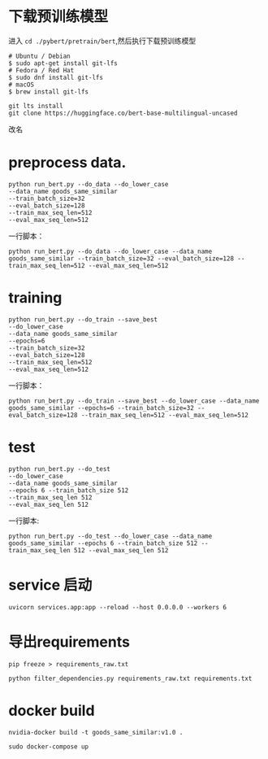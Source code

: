 # 下载预训练模型
进入 `cd ./pybert/pretrain/bert`,然后执行下载预训练模型

```shell
# Ubuntu / Debian
$ sudo apt-get install git-lfs
# Fedora / Red Hat
$ sudo dnf install git-lfs
# macOS
$ brew install git-lfs
```


```shell
git lts install
git clone https://huggingface.co/bert-base-multilingual-uncased
```

改名


# preprocess data.
```shell
python run_bert.py --do_data --do_lower_case 
--data_name goods_same_similar 
--train_batch_size=32 
--eval_batch_size=128 
--train_max_seq_len=512 
--eval_max_seq_len=512
```
一行脚本：
```shell
python run_bert.py --do_data --do_lower_case --data_name goods_same_similar --train_batch_size=32 --eval_batch_size=128 --train_max_seq_len=512 --eval_max_seq_len=512
```

# training 

```shell
python run_bert.py --do_train --save_best 
--do_lower_case 
--data_name goods_same_similar 
--epochs=6
--train_batch_size=32 
--eval_batch_size=128 
--train_max_seq_len=512 
--eval_max_seq_len=512
```

一行脚本：
```shell
python run_bert.py --do_train --save_best --do_lower_case --data_name goods_same_similar --epochs=6 --train_batch_size=32 --eval_batch_size=128 --train_max_seq_len=512 --eval_max_seq_len=512
```

# test

```shell
python run_bert.py --do_test 
--do_lower_case 
--data_name goods_same_similar 
--epochs 6 --train_batch_size 512 
--train_max_seq_len 512 
--eval_max_seq_len 512
```

一行脚本:
```shell
python run_bert.py --do_test --do_lower_case --data_name goods_same_similar --epochs 6 --train_batch_size 512 --train_max_seq_len 512 --eval_max_seq_len 512
```

# service 启动

```shell
uvicorn services.app:app --reload --host 0.0.0.0 --workers 6
```

# 导出requirements
```shell
pip freeze > requirements_raw.txt
```

```shell
python filter_dependencies.py requirements_raw.txt requirements.txt
```

# docker build
```shell
nvidia-docker build -t goods_same_similar:v1.0 .
```

```shell
sudo docker-compose up
```